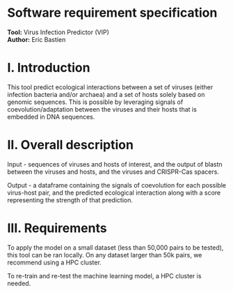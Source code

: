 # Software requirement specification

**Tool:** Virus Infection Predictor (VIP)  
**Author:** Eric Bastien

# I. Introduction

This tool predict ecological interactions between a set of viruses (either infection bacteria and/or archaea) and a set of hosts solely based on genomic sequences. This is possible by leveraging signals of coevolution/adaptation between the viruses and their hosts that is embedded in DNA sequences. 

# II. Overall description

Input - sequences of viruses and hosts of interest, and the output of blastn between the viruses and hosts, and the viruses and CRISPR-Cas spacers. 

Output - a dataframe containing the signals of coevolution for each possible virus-host pair, and the predicted ecological interaction along with a score representing the strength of that prediction. 

# III. Requirements

To apply the model on a small dataset (less than 50,000 pairs to be tested), this tool can be ran locally. On any dataset larger than 50k pairs, we recommend using a HPC cluster. 

To re-train and re-test the machine learning model, a HPC cluster is needed. 


 
